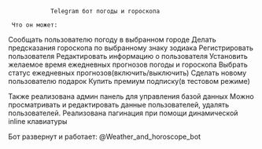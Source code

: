                 Telegram бот погоды и гороскопа

     Что он может:

Сообщать пользователю погоду в выбранном городе
Делать предсказания гороскопа по выбранному знаку зодиака
Регистрировать пользователя
Редактировать информацию о пользователя
Установить желаемое время ежедневных прогнозов погоды и гороскопа
Выбрать статус ежедневных прогнозов(включить/выключить)
Сделать новому пользователю подарок
Купить премиум подписку(в тестовом режиме)

Также реализована админ панель для управления базой данных
Можно просматривать и редактировать данные пользователей, удалять пользователей.
Реализована пагинация при помощи динамической inline клавиатуры


Бот развернут и работает:
@Weather_and_horoscope_bot
